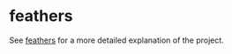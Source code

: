 # feathers

See [feathers](http://www.raydodds.com/feathers) for a more detailed explanation of the project.
